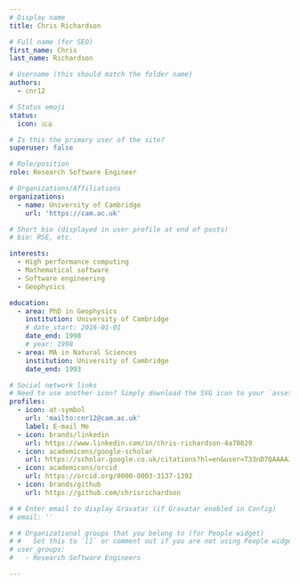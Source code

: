 ```yaml
---
# Display name
title: Chris Richardson

# Full name (for SEO)
first_name: Chris
last_name: Richardson

# Username (this should match the folder name)
authors:
  - cnr12

# Status emoji
status:
  icon: 🇬🇧

# Is this the primary user of the site?
superuser: false

# Role/position
role: Research Software Engineer

# Organizations/Affiliations
organizations:
  - name: University of Cambridge
    url: 'https://cam.ac.uk'

# Short bio (displayed in user profile at end of posts)
# bio: RSE, etc.

interests:
  - High performance computing
  - Mathematical software
  - Software engineering
  - Geophysics

education:
  - area: PhD in Geophysics
    institution: University of Cambridge
    # date_start: 2016-01-01
    date_end: 1998
    # year: 1998
  - area: MA in Natural Sciences
    institution: University of Cambridge
    date_end: 1993

# Social network links
# Need to use another icon? Simply download the SVG icon to your `assets/media/icons/` folder.
profiles:
  - icon: at-symbol
    url: 'mailto:cnr12@cam.ac.uk'
    label: E-mail Me
  - icon: brands/linkedin
    url: https://www.linkedin.com/in/chris-richardson-4a70829
  - icon: academicons/google-scholar
    url: https://scholar.google.co.uk/citations?hl=en&user=T33nD7QAAAAJ
  - icon: academicons/orcid
    url: https://orcid.org/0000-0003-3137-1392
  - icon: brands/github
    url: https://github.com/chrisrichardson

# # Enter email to display Gravatar (if Gravatar enabled in Config)
# email: ''

# # Organizational groups that you belong to (for People widget)
# #   Set this to `[]` or comment out if you are not using People widget.
# user_groups:
#   - Research Software Engineers

---
```


